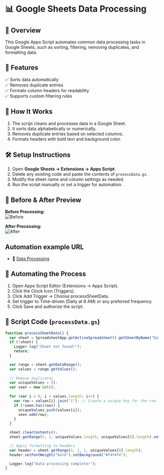 # 📊 Google Sheets Data Processing  

## 🚀 Overview  
This Google Apps Script automates common data processing tasks in Google Sheets, such as sorting, filtering, removing duplicates, and formatting data.  

## 🔹 Features  
✅ Sorts data automatically  
✅ Removes duplicate entries  
✅ Formats column headers for readability  
✅ Supports custom filtering rules  

## 📌 How It Works  
1. The script cleans and processes data in a Google Sheet.  
2. It sorts data alphabetically or numerically.  
3. Removes duplicate entries based on selected columns.  
4. Formats headers with bold text and background color.  

## 🛠️ Setup Instructions  
1. Open **Google Sheets → Extensions → Apps Script**.  
2. Delete any existing code and paste the contents of `processData.gs`.  
3. Modify the sheet name and column settings as needed.  
4. Run the script manually or set a trigger for automation.  

## 📸 Before & After Preview  
**Before Processing:**  
![Before](https://i.imgur.com/b6BX3Qf.png)  

**After Processing:**  
![After](https://i.imgur.com/uWnbQrC.png)  

## Automation example URL
- 🔗 [Data Processing](https://docs.google.com/spreadsheets/d/1k5kWp039Rwp2MBJKvWwPB7L_rXFLO0zagT_LDACSVxI/edit?gid=0#gid=0)

## 📅 Automating the Process
1.	Open Apps Script Editor (Extensions → Apps Script).
2.	Click the Clock Icon (Triggers).
3.	Click Add Trigger → Choose processSheetData.
4.	Set trigger to Time-driven (Daily at 8 AM) or any preferred frequency.
5.	Click Save and authorize the script.

## 📜 Script Code (`processData.gs`)  

```javascript
function processSheetData() {
  var sheet = SpreadsheetApp.getActiveSpreadsheet().getSheetByName("Data");
  if (!sheet) {
    Logger.log("Sheet not found!");
    return;
  }

  var range = sheet.getDataRange();
  var values = range.getValues();
  
  // Remove duplicates
  var uniqueValues = [];
  var seen = new Set();
  
  for (var i = 0; i < values.length; i++) {
    var row = values[i].join("|"); // Create a unique key for the row
    if (!seen.has(row)) {
      uniqueValues.push(values[i]);
      seen.add(row);
    }
  }

  sheet.clearContents();
  sheet.getRange(1, 1, uniqueValues.length, uniqueValues[0].length).setValues(uniqueValues);

  // Apply formatting to headers
  var header = sheet.getRange(1, 1, 1, uniqueValues[0].length);
  header.setFontWeight("bold").setBackground("#f4f4f4");

  Logger.log("Data processing complete!");
}


